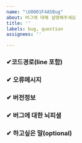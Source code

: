 ```yaml
---
name: "\U0001F4A5Bug"
about: 버그에 대해 설명해주세요
title: ''
labels: bug, question
assignees: ''

---
```


### ✔코드경로(line 포함)
    
    
    
### ✔ 오류메시지
    
    
    
### ✔ 버전정보
    
    
    
### ✔ 버그에 대한 뇌피셜
    
    
    
    
### ✔  하고싶은 말(optional)

